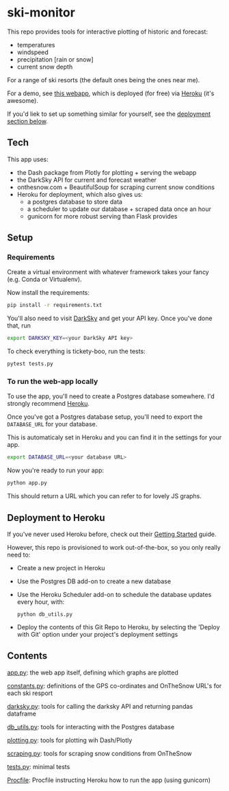 # ski-monitor
This repo provides tools for interactive plotting of historic and forecast:
 - temperatures
 - windspeed
 - precipitation [rain or snow]
 - current snow depth
 
For a range of ski resorts (the default ones being the ones near me).

For a demo, see [this webapp](http://ski-monotor.herokuapp.com), which is deployed (for free) via [Heroku](http://heroku.com) (it's awesome).
 
If you'd liek to set up something similar for yourself, see the [deployment section below](#deployment-to-heroku).
 ## Tech
This app uses:
 
 - the Dash package from Plotly for plotting + serving the webapp
 - the DarkSky API for current and forecast weather
 - onthesnow.com + BeautifulSoup for scraping current snow conditions
 - Heroku for deployment, which also gives us:
    - a postgres database to store data
    - a scheduler to update our database + scraped data once an hour
    - gunicorn for more robust serving than Flask provides
    
## Setup

### Requirements

Create a virtual environment with whatever framework takes your fancy (e.g. Conda or Virtualenv).

Now install the requirements:
```bash
pip install -r requirements.txt

```
You'll also need to visit [DarkSky](https://darksky.net/dev) and get your API key. Once you've done that, run

```bash
export DARKSKY_KEY=<your DarkSky API key>
```

To check everything is tickety-boo, run the tests:

```bash
pytest tests.py
```
### To run the web-app locally

To use the app, you'll need to create a  Postgres database somewhere. I'd strongly recommend [Heroku](https://www.heroku.com/postgres).

Once you've got a Postgres database setup, you'll need to export the `DATABASE_URL` for your database.

This is automaticaly set in Heroku and you can find it in the settings for your app.
```bash
export DATABASE_URL=<your database URL>
```

Now you're ready to run your app:
```bash
python app.py

```

This should return a URL which you can refer to for lovely JS graphs.

## Deployment to Heroku 

If you've never used Heroku before, check out their [Getting Started](https://devcenter.heroku.com/start) guide.

However, this repo is provisioned to work out-of-the-box, so you only really need to:

- Create a new project in Heroku
- Use the Postgres DB add-on to create a new database
- Use the Heroku Scheduler add-on to schedule the database updates every hour, with:

    ```python db_utils.py```
    
- Deploy the contents of this Git Repo to Heroku, by selecting the 'Deploy with Git' option under your project's deployment settings
## Contents

[app.py](/app.py): the web app itself, defining which graphs are plotted

[constants.py](/constants.py): definitions of the GPS co-ordinates and OnTheSnow URL's for each ski resport

[darksky.py](/darksky.py): tools for calling the darksky API and returning pandas dataframe

[db_utils.py](/db_utils.py): tools for interacting with the Postgres database

[plotting.py](/plotting.py): tools for plotting wih Dash/Plotly

[scraping.py](/scraping.py): tools for scraping snow conditions from OnTheSnow

[tests.py](/tests.py): minimal tests

[Procfile](/Procfile): Procfile instructing Heroku how to run the app (using gunicorn)


 